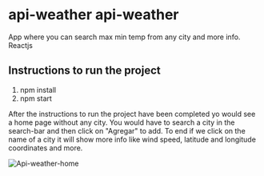 # api-weather api-weather
App where you can search max min temp from any city and more info. Reactjs  

## Instructions to run the project 

1) npm install 
2) npm start  

After the instructions to run the project have been completed yo would see a home page without any city.
You would have to search a city in the search-bar and then click on "Agregar" to add.
To end if we click on the name of a city it will show more info like wind speed,  latitude and longitude coordinates and more.

![Api-weather-home](https://user-images.githubusercontent.com/66705822/99187653-b3037e80-2736-11eb-8ec5-ac54f7a9bf6c.png)
